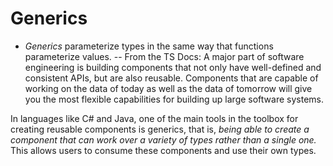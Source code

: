 # Generics
- *Generics* parameterize types in the same way that functions parameterize values.
-- From the TS Docs: 
A major part of software engineering is building components that not only have
 well-defined and consistent APIs, but are also reusable. Components that are 
 capable of working on the data of today as well as the data of tomorrow will 
 give you the most flexible capabilities for building up large software systems.

In languages like C# and Java, one of the main tools in the toolbox for creating
 reusable components is generics, that is, *being able to create a component that
 can work over a variety of types rather than a single one.* This allows users to
 consume these components and use their own types.